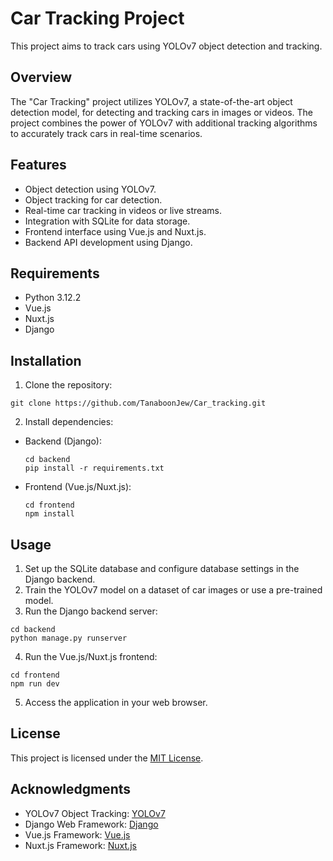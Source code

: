 # Car Tracking Project

This project aims to track cars using YOLOv7 object detection and tracking.

## Overview

The "Car Tracking" project utilizes YOLOv7, a state-of-the-art object detection model, for detecting and tracking cars in images or videos. The project combines the power of YOLOv7 with additional tracking algorithms to accurately track cars in real-time scenarios.

## Features

- Object detection using YOLOv7.
- Object tracking for car detection.
- Real-time car tracking in videos or live streams.
- Integration with SQLite for data storage.
- Frontend interface using Vue.js and Nuxt.js.
- Backend API development using Django.

## Requirements

- Python 3.12.2
- Vue.js
- Nuxt.js
- Django

## Installation

1. Clone the repository:

```
git clone https://github.com/TanaboonJew/Car_tracking.git
```

2. Install dependencies:
- Backend (Django):

  ```
  cd backend
  pip install -r requirements.txt
  ```
- Frontend (Vue.js/Nuxt.js):
  ```
  cd frontend
  npm install
  ```

## Usage

1. Set up the SQLite database and configure database settings in the Django backend.
2. Train the YOLOv7 model on a dataset of car images or use a pre-trained model.
3. Run the Django backend server:

```
cd backend
python manage.py runserver
```
4. Run the Vue.js/Nuxt.js frontend:

```
cd frontend
npm run dev
```

5. Access the application in your web browser.

## License

This project is licensed under the [MIT License](LICENSE).

## Acknowledgments

- YOLOv7 Object Tracking: [YOLOv7](https://github.com/RizwanMunawar/yolov7-object-tracking)
- Django Web Framework: [Django](https://www.djangoproject.com/)
- Vue.js Framework: [Vue.js](https://vuejs.org/)
- Nuxt.js Framework: [Nuxt.js](https://nuxtjs.org/)
